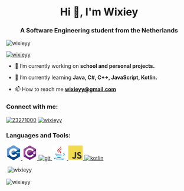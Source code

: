 <h1 align="center">Hi 👋, I'm Wixiey</h1>
<h3 align="center">A Software Engineering student from the Netherlands</h3>

<p align="left"> <img src="https://komarev.com/ghpvc/?username=wixieyy&label=Profile%20views&color=0e75b6&style=flat" alt="wixieyy" /> </p>

<p align="left"> <a href="https://github.com/ryo-ma/github-profile-trophy"><img src="https://github-profile-trophy.vercel.app/?username=wixieyy" alt="wixieyy" /></a> </p>

- 🔭 I’m currently working on **school and personal projects.**

- 🌱 I’m currently learning **Java, C#, C++, JavaScript, Kotlin.**

- 📫 How to reach me **wixieyy@gmail.com**

<h3 align="left">Connect with me:</h3>
<p align="left">
<a href="https://stackoverflow.com/users/23271000" target="blank"><img align="center" src="https://raw.githubusercontent.com/rahuldkjain/github-profile-readme-generator/master/src/images/icons/Social/stack-overflow.svg" alt="23271000" height="30" width="40" /></a>
<a href="https://www.leetcode.com/wixieyy" target="blank"><img align="center" src="https://raw.githubusercontent.com/rahuldkjain/github-profile-readme-generator/master/src/images/icons/Social/leet-code.svg" alt="wixieyy" height="30" width="40" /></a>
</p>

<h3 align="left">Languages and Tools:</h3>
<p align="left"> <a href="https://www.w3schools.com/cpp/" target="_blank" rel="noreferrer"> <img src="https://raw.githubusercontent.com/devicons/devicon/master/icons/cplusplus/cplusplus-original.svg" alt="cplusplus" width="40" height="40"/> </a> <a href="https://www.w3schools.com/cs/" target="_blank" rel="noreferrer"> <img src="https://raw.githubusercontent.com/devicons/devicon/master/icons/csharp/csharp-original.svg" alt="csharp" width="40" height="40"/> </a> <a href="https://git-scm.com/" target="_blank" rel="noreferrer"> <img src="https://www.vectorlogo.zone/logos/git-scm/git-scm-icon.svg" alt="git" width="40" height="40"/> </a> <a href="https://www.java.com" target="_blank" rel="noreferrer"> <img src="https://raw.githubusercontent.com/devicons/devicon/master/icons/java/java-original.svg" alt="java" width="40" height="40"/> </a> <a href="https://developer.mozilla.org/en-US/docs/Web/JavaScript" target="_blank" rel="noreferrer"> <img src="https://raw.githubusercontent.com/devicons/devicon/master/icons/javascript/javascript-original.svg" alt="javascript" width="40" height="40"/> </a> <a href="https://kotlinlang.org" target="_blank" rel="noreferrer"> <img src="https://www.vectorlogo.zone/logos/kotlinlang/kotlinlang-icon.svg" alt="kotlin" width="40" height="40"/> </a> </p>

<p>&nbsp;<img align="center" src="https://github-readme-stats.vercel.app/api?username=wixieyy&show_icons=true&locale=en" alt="wixieyy" /></p>

<p><img align="center" src="https://github-readme-streak-stats.herokuapp.com/?user=wixieyy&" alt="wixieyy" /></p>
